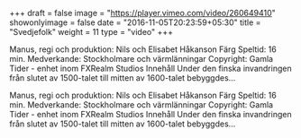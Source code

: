 +++
draft = false
image = "https://player.vimeo.com/video/260649410"
showonlyimage = false
date = "2016-11-05T20:23:59+05:30"
title = "Svedjefolk"
weight = 11
type = "video"
+++
Manus, regi och produktion: Nils och Elisabet Håkanson Färg Speltid: 16 min. Medverkande: Stockholmare och värmlänningar Copyright: Gamla Tider - enhet inom FXRealm Studios Innehåll Under den finska invandringen från slutet av 1500-talet till mitten av 1600-talet bebyggdes…
<!--more-->

Manus, regi och produktion: Nils och Elisabet Håkanson Färg Speltid: 16 min. Medverkande: Stockholmare och värmlänningar Copyright: Gamla Tider - enhet inom FXRealm Studios Innehåll Under den finska invandringen från slutet av 1500-talet till mitten av 1600-talet bebyggdes…

